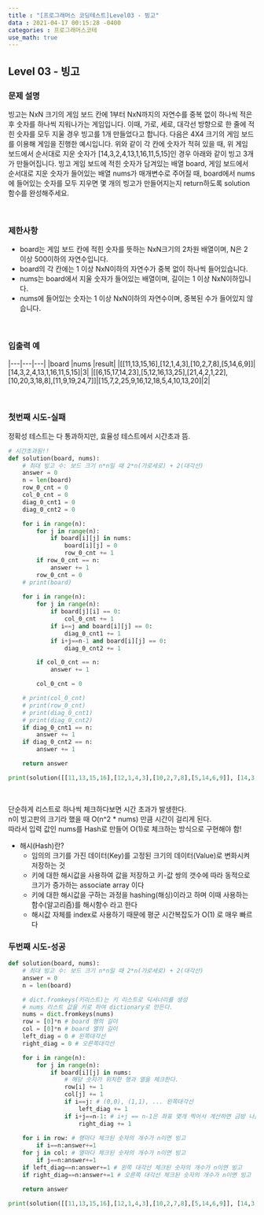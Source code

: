 ```yaml
---
title : "[프로그래머스 코딩테스트]Level03 - 빙고"
data : 2021-04-17 00:15:28 -0400
categories : 프로그래머스코테
use_math: true
---
```

## Level 03 - 빙고
### 문제 설명
빙고는 NxN 크기의 게임 보드 칸에 1부터 NxN까지의 자연수를 중복 없이 하나씩 적은 후 숫자를 하나씩 지워나가는 게임입니다. 이때, 가로, 세로, 대각선 방향으로 한 줄에 적힌 숫자를 모두 지울 경우 빙고를 1개 만들었다고 합니다.
다음은 4X4 크기의 게임 보드를 이용해 게임을 진행한 예시입니다.
위와 같이 각 칸에 숫자가 적혀 있을 때, 위 게임 보드에서 순서대로 지운 숫자가 [14,3,2,4,13,1,16,11,5,15]인 경우 아래와 같이 빙고 3개가 만들어집니다.
빙고 게임 보드에 적힌 숫자가 담겨있는 배열 board, 게임 보드에서 순서대로 지운 숫자가 들어있는 배열 nums가 매개변수로 주어질 때, board에서 nums에 들어있는 숫자를 모두 지우면 몇 개의 빙고가 만들어지는지 return하도록 solution함수를 완성해주세요.

<br>

### 제한사항
- board는 게임 보드 칸에 적힌 숫자를 뜻하는 NxN크기의 2차원 배열이며, N은 2 이상 500이하의 자연수입니다.
- board의 각 칸에는 1 이상 NxN이하의 자연수가 중복 없이 하나씩 들어있습니다.
- nums는 board에서 지울 숫자가 들어있는 배열이며, 길이는 1 이상 NxN이하입니다.
- nums에 들어있는 숫자는 1 이상 NxN이하의 자연수이며, 중복된 수가 들어있지 않습니다.
<br>

### 입출력 예
|---|---|---|
|board	|nums	|result|
|[[11,13,15,16],[12,1,4,3],[10,2,7,8],[5,14,6,9]]|[14,3,2,4,13,1,16,11,5,15]|3|
|[[6,15,17,14,23],[5,12,16,13,25],[21,4,2,1,22],[10,20,3,18,8],[11,9,19,24,7]]|[15,7,2,25,9,16,12,18,5,4,10,13,20]|2|

<br>

### 첫번째 시도-실패
정확성 테스트는 다 통과하지만, 효율성 테스트에서 시간초과 뜸.  

```python
# 시간초과됨!!
def solution(board, nums):
    # 최대 빙고 수: 보드 크기 n*n일 때 2*n(가로세로) + 2(대각선)
    answer = 0
    n = len(board)
    row_0_cnt = 0
    col_0_cnt = 0
    diag_0_cnt1 = 0
    diag_0_cnt2 = 0

    for i in range(n):
        for j in range(n):
            if board[i][j] in nums:
                board[i][j] = 0
                row_0_cnt += 1
        if row_0_cnt == n:
            answer += 1
        row_0_cnt = 0
    # print(board)
    
    for i in range(n):
        for j in range(n):
            if board[j][i] == 0:
                col_0_cnt += 1
            if i==j and board[i][j] == 0:
                diag_0_cnt1 += 1
            if i+j==n-1 and board[i][j] == 0:
                diag_0_cnt2 += 1

        if col_0_cnt == n:
            answer += 1

        col_0_cnt = 0

    # print(col_0_cnt)
    # print(row_0_cnt)
    # print(diag_0_cnt1)
    # print(diag_0_cnt2)
    if diag_0_cnt1 == n:
        answer += 1
    if diag_0_cnt2 == n:
        answer += 1

    return answer

print(solution([[11,13,15,16],[12,1,4,3],[10,2,7,8],[5,14,6,9]], [14,3,2,4,13,1,16,11,5,15])) # 3
```
<br>

단순하게 리스트로 하나씩 체크하다보면 시간 초과가 발생한다.  
n이 빙고판의 크기라 했을 때 O(n^2 * nums) 만큼 시간이 걸리게 된다.  
따라서 입력 값인 nums를 Hash로 만들어 O(1)로 체크하는 방식으로 구현해야 함!  
- 해시(Hash)란?
    - 임의의 크기를 가진 데이터(Key)를 고정된 크기의 데이터(Value)로 변화시켜 저장하는 것
    - 키에 대한 해시값을 사용하여 값을 저장하고 키-값 쌍의 갯수에 따라 동적으로 크기가 증가하는 associate array 이다 
    - 키에 대한 해시값을 구하는 과정을 hashing(해싱)이라고 하며 이때 사용하는 함수(알고리즘)를 해시함수 라고 한다
    - 해시값 자체를 index로 사용하기 때문에 평군 시간복잡도가 O(1) 로 매우 빠르다

### 두번째 시도-성공
```python
def solution(board, nums):
    # 최대 빙고 수: 보드 크기 n*n일 때 2*n(가로세로) + 2(대각선)
    answer = 0
    n = len(board)

    # dict.fromkeys(키리스트)는 키 리스트로 딕셔너리를 생성
    # nums 리스트 값을 키로 하여 dictionary로 만든다.
    nums = dict.fromkeys(nums)
    row = [0]*n # board 행의 길이
    col = [0]*n # board 열의 길이
    left_diag = 0 # 왼쪽대각선
    right_diag = 0 # 오른쪽대각선

    for i in range(n):
        for j in range(n):
            if board[i][j] in nums: 
                # 해당 숫자가 위치한 행과 열을 체크한다.
                row[i] += 1
                col[j] += 1
                if i==j: # (0,0), (1,1), ... 왼쪽대각선
                    left_diag += 1
                if i+j==n-1: # i+j == n-1은 좌표 몇개 찍어서 계산하면 금방 나옴. 오른쪽대각선
                    right_diag += 1
        
    for i in row: # 행마다 체크된 숫자의 개수가 n이면 빙고
        if i==n:answer+=1
    for j in col: # 열마다 체크된 숫자의 개수가 n이면 빙고
        if j==n:answer+=1
    if left_diag==n:answer+=1 # 왼쪽 대각선 체크된 숫자의 개수가 n이면 빙고
    if right_diag==n:answer+=1 # 오른쪽 대각선 체크된 숫자의 개수가 n이면 빙고

    return answer

print(solution([[11,13,15,16],[12,1,4,3],[10,2,7,8],[5,14,6,9]], [14,3,2,4,13,1,16,11,5,15])) # 3
```